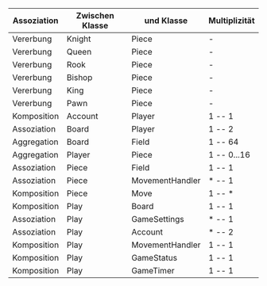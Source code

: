 | Assoziation   | Zwischen Klasse | und Klasse         | Multiplizität  |
|---------------|-----------------|---------------------|-----------------|
| Vererbung     | Knight          | Piece               | -               |
| Vererbung     | Queen           | Piece               | -               |
| Vererbung     | Rook            | Piece               | -               |
| Vererbung     | Bishop          | Piece               | -               |
| Vererbung     | King            | Piece               | -               |
| Vererbung     | Pawn            | Piece               | -               |
| Komposition   | Account         | Player              | 1 -- 1          |
| Assoziation   | Board           | Player              | 1 -- 2          |
| Aggregation   | Board           | Field               | 1 -- 64         |
| Aggregation   | Player          | Piece               | 1 -- 0...16     |
| Assoziation   | Piece           | Field               | 1 -- 1          |
| Assoziation   | Piece           | MovementHandler      | * -- 1          |
| Komposition   | Piece           | Move                | 1 -- *          |
| Komposition   | Play            | Board               | 1 -- 1          |
| Assoziation   | Play            | GameSettings        | * -- 1          |
| Assoziation   | Play            | Account             | * -- 2          |
| Komposition   | Play            | MovementHandler      | 1 -- 1          |
| Komposition   | Play            | GameStatus          | 1 -- 1          |
| Komposition   | Play            | GameTimer           | 1 -- 1          |
